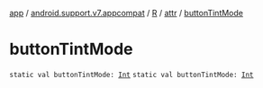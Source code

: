 [app](../../../index.md) / [android.support.v7.appcompat](../../index.md) / [R](../index.md) / [attr](index.md) / [buttonTintMode](.)

# buttonTintMode

`static val buttonTintMode: `[`Int`](https://kotlinlang.org/api/latest/jvm/stdlib/kotlin/-int/index.html)
`static val buttonTintMode: `[`Int`](https://kotlinlang.org/api/latest/jvm/stdlib/kotlin/-int/index.html)